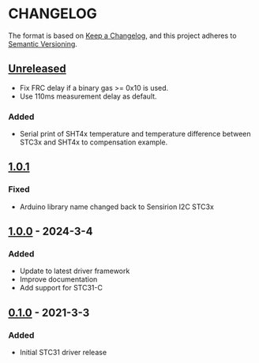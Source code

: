 # CHANGELOG

The format is based on [Keep a Changelog](https://keepachangelog.com/en/1.0.0/),
and this project adheres to [Semantic Versioning](https://semver.org/spec/v2.0.0.html).

## [Unreleased] 
- Fix FRC delay if a binary gas >= 0x10 is used.
- Use 110ms measurement delay as default.

### Added
- Serial print of SHT4x temperature and temperature
  difference between STC3x and SHT4x to compensation
  example.

## [1.0.1]

### Fixed
- Arduino library name changed back to Sensirion I2C STC3x

## [1.0.0] - 2024-3-4

### Added

- Update to latest driver framework
- Improve documentation
- Add support for STC31-C

## [0.1.0] - 2021-3-3

### Added

- Initial STC31 driver release

[Unreleased]: https://github.com/Sensirion/arduino-i2c-stc3x/compare/1.0.1...HEAD
[1.0.1]: https://github.com/Sensirion/arduino-i2c-stc3x/compare/1.0.0...1.0.1
[1.0.0]: https://github.com/Sensirion/arduino-i2c-stc3x/compare/0.1.0...1.0.0
[0.1.0]: https://github.com/Sensirion/arduino-i2c-stc3x/releases/tag/0.1.0
